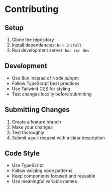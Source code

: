 # Contributing

## Setup

1. Clone the repository
2. Install dependencies: `bun install`
3. Run development server: `bun run dev`

## Development

- Use Bun instead of Node.js/npm
- Follow TypeScript best practices
- Use Tailwind CSS for styling
- Test changes locally before submitting

## Submitting Changes

1. Create a feature branch
2. Make your changes
3. Test thoroughly
4. Submit a pull request with a clear description

## Code Style

- Use TypeScript
- Follow existing code patterns
- Keep components focused and reusable
- Use meaningful variable names
